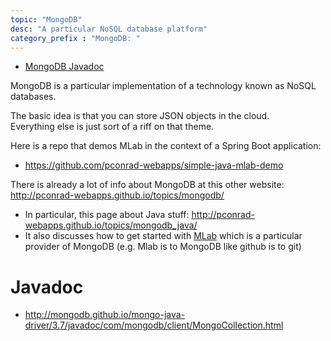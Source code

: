 ```yaml
---
topic: "MongoDB"
desc: "A particular NoSQL database platform"
category_prefix	: "MongoDB: "
---
```


* [MongoDB Javadoc](http://mongodb.github.io/mongo-java-driver/3.6/javadoc/)

MongoDB is a particular implementation of a technology known as NoSQL databases.

The basic idea is that you can store JSON objects in the cloud.   
Everything else is just sort of a riff on that theme.

Here is a repo that demos MLab in the context of a Spring Boot application:
* <https://github.com/pconrad-webapps/simple-java-mlab-demo>

There is already a lot of info about MongoDB at this other website: <http://pconrad-webapps.github.io/topics/mongodb/>
* In particular, this page about Java stuff: <http://pconrad-webapps.github.io/topics/mongodb_java/>
* It also discusses how to get started with [MLab](http://pconrad-webapps.github.io/topics/mongodb_mlab/) which is a particular provider of MongoDB (e.g. Mlab is to MongoDB like github is to git)

# Javadoc

* <http://mongodb.github.io/mongo-java-driver/3.7/javadoc/com/mongodb/client/MongoCollection.html>
